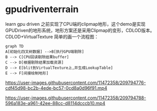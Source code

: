 # gpudriventerrain
learn gpu driven 
之前实现了CPU端的clipmap地形，这个demo是实现GPUDriven的地形系统，地形方案还是采用Clipmap的变形，CDLOD版本。
CDLOD+VirtualTexture
简单的画一个流程图：

```
graph TD
A[初始化四叉树数据] -->B[执行GPU端剔除]
B --> C[CPU回读剔除结果buffer]
C --> D[根据剔除结果加载资源]
D --> E[blit到VirtualTexture上,并生成LookupTable]
E --> F[间接绘制地形]
```


https://user-images.githubusercontent.com/11472358/209794776-cdf45d98-bc2b-4ede-bc57-0cd8a0d96f91.mp4



https://user-images.githubusercontent.com/11472358/209794788-596a183e-a961-42ee-88cc-d8114dcccb10.mp4

